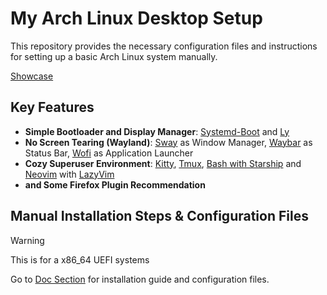 # My Arch Linux Desktop Setup

This repository provides the necessary configuration files and instructions for setting up a basic Arch Linux system manually.

[Showcase](https://github.com/user-attachments/assets/f792a7ec-9574-4f81-8391-8424c9cfecac)

## Key Features

- **Simple Bootloader and Display Manager**: [Systemd-Boot](https://wiki.archlinux.org/title/Systemd-boot) and [Ly](https://github.com/fairyglade/ly)
- **No Screen Tearing (Wayland)**: [Sway](https://swaywm.org/) as Window Manager, [Waybar](https://wiki.archlinux.org/title/Waybar) as Status Bar, [Wofi](https://hg.sr.ht/~scoopta/wofi) as Application Launcher
- **Cozy Superuser Environment**: [Kitty](https://sw.kovidgoyal.net/kitty/), [Tmux](https://github.com/tmux/tmux/wiki), [Bash with Starship](https://starship.rs/) and [Neovim](https://neovim.io/) with [LazyVim](www.lazyvim.org)
- **and Some Firefox Plugin Recommendation**

## Manual Installation Steps & Configuration Files

> [!WARNING]
> This is for a x86_64 UEFI systems

Go to [Doc Section](./docs/README.md) for installation guide and configuration files. 
